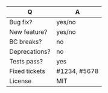 <!-- Please update this template with something that matches your PR -->
| Q             | A
| ------------- | ---
| Bug fix?      | yes/no
| New feature?  | yes/no
| BC breaks?    | no
| Deprecations? | no
| Tests pass?   | yes
| Fixed tickets | #1234, #5678
| License       | MIT

<!-- Bug fixes should be based against the lowest stable version branch, master is for new features only -->
